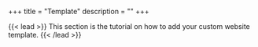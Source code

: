 +++
title = "Template"
description = ""
+++

{{< lead >}}
This section is the tutorial on how to add your custom website template.
{{< /lead >}}


